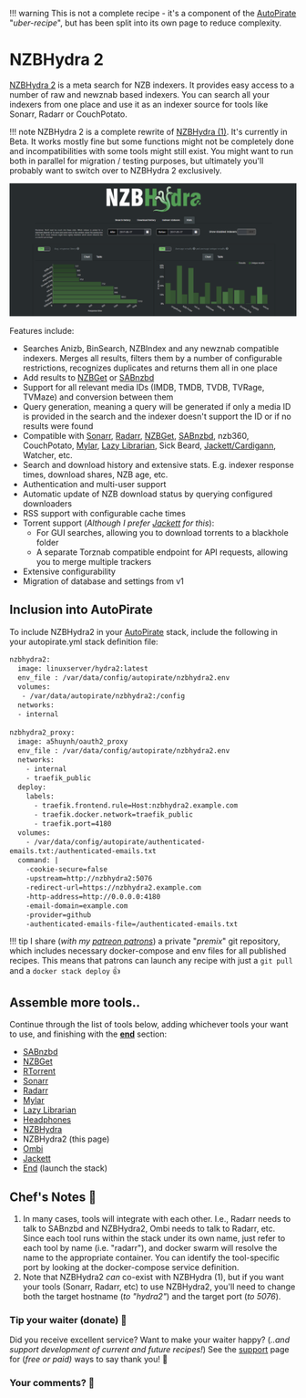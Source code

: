 !!! warning
    This is not a complete recipe - it's a component of the [AutoPirate](/recipies/autopirate/) "_uber-recipe_", but has been split into its own page to reduce complexity.


# NZBHydra 2

[NZBHydra 2](https://github.com/theotherp/nzbhydra2) is a meta search for NZB indexers. It provides easy access to a number of raw and newznab based indexers. You can search all your indexers from one place and use it as an indexer source for tools like Sonarr, Radarr or CouchPotato.

!!! note
    NZBHydra 2 is a complete rewrite of [NZBHydra (1)](/recipies/autopirate/nzbhybra/). It's currently in Beta. It works mostly fine but some functions might not be completely done and incompatibilities with some tools might still exist. You might want to run both in parallel for migration / testing purposes, but ultimately you'll probably want to switch over to NZBHydra 2 exclusively.

![NZBHydra Screenshot](../../images/nzbhydra2.png)

Features include:

* Searches Anizb, BinSearch, NZBIndex and any newznab compatible indexers. Merges all results, filters them by a number of configurable restrictions, recognizes duplicates and returns them all in one place
* Add results to [NZBGet](/recipies/autopirate/nzbget/) or [SABnzbd](/recipies/autopirate/sabnzbd/)
* Support for all relevant media IDs (IMDB, TMDB, TVDB, TVRage, TVMaze) and conversion between them
* Query generation, meaning a query will be generated if only a media ID is provided in the search and the indexer doesn't support the ID or if no results were found
* Compatible with [Sonarr](/recipies/autopirate/sonarr/), [Radarr](/recipies/autopirate/radarr/), [NZBGet](/recipies/autopirate/nzbget.md), [SABnzbd](/recipies/autopirate/sabnzbd/), nzb360, CouchPotato, [Mylar](/recipies/autopirate/mylar/), [Lazy Librarian](/recipies/autopirate/lazylibrarian/), Sick Beard, [Jackett/Cardigann](/recipies/autopirate/jackett/), Watcher, etc.
* Search and download history and extensive stats. E.g. indexer response times, download shares, NZB age, etc.
* Authentication and multi-user support
* Automatic update of NZB download status by querying configured downloaders
* RSS support with configurable cache times
* Torrent support (_Although I prefer [Jackett](/recipies/autopirate/jackett/) for this_):
    * For GUI searches, allowing you to download torrents to a blackhole folder
    * A separate Torznab compatible endpoint for API requests, allowing you to merge multiple trackers
* Extensive configurability
* Migration of database and settings from v1


## Inclusion into AutoPirate

To include NZBHydra2 in your [AutoPirate](/recipies/autopirate/) stack, include the following in your autopirate.yml stack definition file:

````
nzbhydra2:
  image: linuxserver/hydra2:latest
  env_file : /var/data/config/autopirate/nzbhydra2.env
  volumes:
   - /var/data/autopirate/nzbhydra2:/config
  networks:
  - internal

nzbhydra2_proxy:
  image: a5huynh/oauth2_proxy
  env_file : /var/data/config/autopirate/nzbhydra2.env
  networks:
    - internal
    - traefik_public
  deploy:
    labels:
      - traefik.frontend.rule=Host:nzbhydra2.example.com
      - traefik.docker.network=traefik_public
      - traefik.port=4180
  volumes:
    - /var/data/config/autopirate/authenticated-emails.txt:/authenticated-emails.txt
  command: |
    -cookie-secure=false
    -upstream=http://nzbhydra2:5076
    -redirect-url=https://nzbhydra2.example.com
    -http-address=http://0.0.0.0:4180
    -email-domain=example.com
    -provider=github
    -authenticated-emails-file=/authenticated-emails.txt
````

!!! tip
    I share (_with my [patreon patrons](https://www.patreon.com/funkypenguin)_) a private "_premix_" git repository, which includes necessary docker-compose and env files for all published recipes. This means that patrons can launch any recipe with just a ```git pull``` and a ```docker stack deploy``` 👍

## Assemble more tools..

Continue through the list of tools below, adding whichever tools your want to use, and finishing with the **[end](/recipies/autopirate/end/)** section:

* [SABnzbd](/recipies/autopirate/sabnzbd.md)
* [NZBGet](/recipies/autopirate/nzbget.md)
* [RTorrent](/recipies/autopirate/rtorrent/)
* [Sonarr](/recipies/autopirate/sonarr/)
* [Radarr](/recipies/autopirate/radarr/)
* [Mylar](/recipies/autopirate/mylar/)
* [Lazy Librarian](/recipies/autopirate/lazylibrarian/)
* [Headphones](/recipies/autopirate/headphones/)
* [NZBHydra](/recipies/autopirate/nzbhydra/)
* NZBHydra2 (this page)
* [Ombi](/recipies/autopirate/ombi/)
* [Jackett](/recipies/autopirate/jackett/)
* [End](/recipies/autopirate/end/) (launch the stack)


## Chef's Notes 📓

1. In many cases, tools will integrate with each other. I.e., Radarr needs to talk to SABnzbd and NZBHydra2, Ombi needs to talk to Radarr, etc. Since each tool runs within the stack under its own name, just refer to each tool by name (i.e. "radarr"), and docker swarm will resolve the name to the appropriate container. You can identify the tool-specific port by looking at the docker-compose service definition.
2. Note that NZBHydra2 _can_ co-exist with NZBHydra (1), but if you want your tools (Sonarr, Radarr, etc) to use NZBHydra2, you'll need to change both the target hostname (_to "hydra2"_) and the target port (_to 5076_).

### Tip your waiter (donate) 👏

Did you receive excellent service? Want to make your waiter happy? (_..and support development of current and future recipes!_) See the [support](/support/) page for (_free or paid)_ ways to say thank you! 👏

### Your comments? 💬
